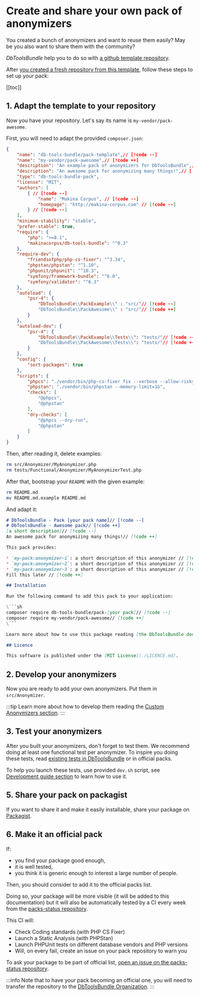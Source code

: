 # Create and share your own pack of anonymizers

You created a bunch of anonymizers and want to reuse them easily? May be you
also want to share them with the community?

*DbToolsBundle* help you to do so with [a github template repository](https://github.com/DbToolsBundle/pack-template).

After [you created a fresh repository from this template](https://github.com/new?template_name=pack-template&template_owner=DbToolsBundle),
follow these steps to set up your pack:

[[toc]]

## 1. Adapt the template to your repository

Now you have your repository. Let's say its name is `my-vendor/pack-awesome`.

First, you will need to adapt the provided `composer.json`:

```json
{
    "name": "db-tools-bundle/pack-template",// [!code --]
    "name": "my-vendor/pack-awesome",// [!code ++]
    "description": "An example pack of anonymizers for DbToolsBundle",// [!code --]
    "description": "An awesome pack for anonymizing many things!",// [!code ++]
    "type": "db-tools-bundle-pack",
    "license": "MIT",
    "authors": [
        { // [!code --]
            "name": "Makina Corpus", // [!code --]
            "homepage": "http://makina-corpus.com" // [!code --]
        } // [!code --]
    ],
    "minimum-stability": "stable",
    "prefer-stable": true,
    "require": {
        "php": ">=8.1",
        "makinacorpus/db-tools-bundle": "^0.3"
    },
    "require-dev": {
        "friendsofphp/php-cs-fixer": "^3.34",
        "phpstan/phpstan": "^1.10",
        "phpunit/phpunit": "^10.3",
        "symfony/framework-bundle": "^6.0",
        "symfony/validator": "^6.3"
    },
    "autoload": {
        "psr-4": {
            "DbToolsBundle\\PackExample\\" : "src/"// [!code --]
            "DbToolsBundle\\PackAwesome\\" : "src/"// [!code ++]
        }
    },
    "autoload-dev": {
        "psr-4": {
            "DbToolsBundle\\PackExample\\Tests\\": "tests/"// [!code --]
            "DbToolsBundle\\PackAwesome\\Tests\\": "tests/"// [!code ++]
        }
    },
    "config": {
        "sort-packages": true
    },
    "scripts": {
        "phpcs": "./vendor/bin/php-cs-fixer fix --verbose --allow-risky=yes",
        "phpstan": "./vendor/bin/phpstan --memory-limit=1G",
        "checks": [
            "@phpcs",
            "@phpstan"
        ],
        "dry-checks": [
            "@phpcs --dry-run",
            "@phpstan"
        ]
    }
}
```

Then, after reading it, delete examples:

```sh
rm src/Anonymizer/MyAnonymizer.php
rm tests/Functional/Anonymizer/MyAnonymizerTest.php
```

After that, bootstrap your `README` with the given example:

```sh
rm README.md
mv README.md.example README.md
```

And adapt it:

```md
# DbToolsBundle - Pack [your pack name]// [!code --]
# DbToolsBundle - Awesome pack// [!code ++]
[a short description]// [!code --]
An awesome pack for anonymizing many things!// [!code ++]

This pack provides:

* `my-pack:anonymizer-1`: a short description of this anonymizer // [!code --]
* `my-pack:anonymizer-2`: a short description of this anonymizer // [!code --]
* `my-pack:anonymizer-3`: a short description of this anonymizer // [!code --]
Fill this later // [!code ++]

## Installation

Run the following command to add this pack to your application:

\```sh
composer require db-tools-bundle/pack-[your pack]// [!code --]
composer require my-vendor/pack-awesome// [!code ++]
\```

Learn more about how to use this package reading [the DbToolsBundle documentation](https://dbtoolsbundle.readthedocs.io/) on Read the Docs.

## Licence

This software is published under the [MIT License](./LICENCE.md).

```

## 2. Develop your anonymizers

Now you are ready to add your own anonymizers. Put them in `src/Anonymizer`.

:::tip
Learn more about how to develop them reading the [Custom Anonymizers section](../anonymization/custom-anonymizers).
:::

## 3. Test your anonymizers

After you built your anonymizers, don't forget to test them. We recommend doing
at least one functional test per anonymizer. To inspire you doing these tests,
read [existing tests in DbToolsBundle](https://github.com/makinacorpus/DbToolsBundle/tree/main/tests/Functional/Anonymizer/Core)
or in official packs.

To help you launch these tests, use provided `dev.sh` script, see
[Development guide section](./guide) to learn how to use it.

## 5. Share your pack on packagist

If you want to share it and make it easily installable, share your package on
[Packagist](https://packagist.org/).

## 6. Make it an official pack

If:

* you find your package good enough,
* it is well tested,
* you think it is generic enough to interest a large number of people.

Then, you should consider to add it to the official packs list.

Doing so, your package will be more visible (it will be added to this
documentation) but it will also be automatically tested by a CI every week
from the [packs-status repository](https://github.com/DbToolsBundle/packs-status).

This CI will:

* Check Coding standards (with PHP CS Fixer)
* Launch a Static Analysis (with PHPStan)
* Launch PHPUnit tests on different database vendors and PHP versions
* Will, on every fail, create an issue on your pack repository to warn you

To ask your package to be part of official list, [open an issue on the packs-status repository](https://github.com/DbToolsBundle/packs-status/issues).

:::info
Note that to have your pack becoming an official one, you will need to transfer
the repository to the [DbToolsBundle Organization](https://github.com/DbToolsBundle).
:::
